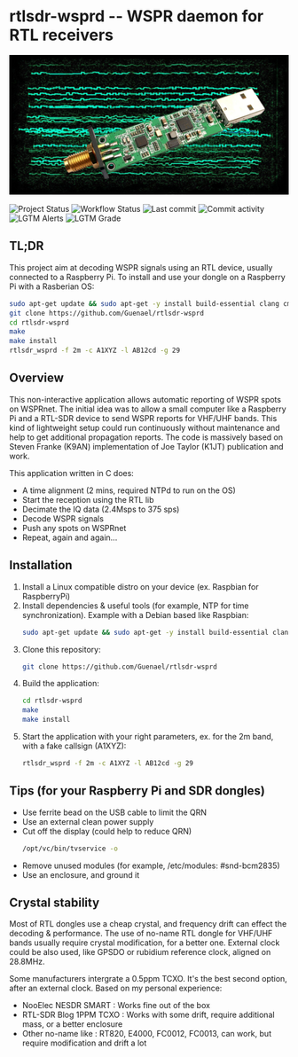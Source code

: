 # rtlsdr-wsprd -- WSPR daemon for RTL receivers

![rtlsdr-wsprd](art/rtlsdr-wsprd-web.jpg)

![Project Status](https://img.shields.io/badge/status-broken-red)
![Workflow Status](https://img.shields.io/github/workflow/status/Guenael/rtlsdr-wsprd/CI)
![Last commit](https://img.shields.io/github/last-commit/Guenael/rtlsdr-wsprd)
![Commit activity](https://img.shields.io/github/commit-activity/m/Guenael/rtlsdr-wsprd)
![LGTM Alerts](https://img.shields.io/lgtm/alerts/github/Guenael/rtlsdr-wsprd)
![LGTM Grade](https://img.shields.io/lgtm/grade/cpp/github/Guenael/rtlsdr-wsprd)

## TL;DR

This project aim at decoding WSPR signals using an RTL device, usually connected to a Raspberry Pi.
To install and use your dongle on a Raspberry Pi with a Rasberian OS:

```bash
sudo apt-get update && sudo apt-get -y install build-essential clang cmake libfftw3-dev libusb-1.0-0-dev librtlsdr-dev libcurl4-gnutls-dev ntp
git clone https://github.com/Guenael/rtlsdr-wsprd
cd rtlsdr-wsprd
make
make install
rtlsdr_wsprd -f 2m -c A1XYZ -l AB12cd -g 29
```

## Overview

This non-interactive application allows automatic reporting of WSPR spots on WSPRnet. The initial idea was to allow a small computer like a Raspberry Pi and a RTL-SDR device to send WSPR reports for VHF/UHF bands. This kind of lightweight setup could run continuously without maintenance and help to get additional propagation reports. The code is massively based on Steven Franke (K9AN) implementation of Joe Taylor (K1JT) publication and work.

This application written in C does:

- A time alignment (2 mins, required NTPd to run on the OS)
- Start the reception using the RTL lib
- Decimate the IQ data (2.4Msps to 375 sps)
- Decode WSPR signals
- Push any spots on WSPRnet
- Repeat, again and again...

## Installation

  1. Install a Linux compatible distro on your device (ex. Raspbian for RaspberryPi)
  1. Install dependencies & useful tools (for example, NTP for time synchronization). Example with a Debian based like Raspbian:
     ```bash
     sudo apt-get update && sudo apt-get -y install build-essential clang cmake libfftw3-dev libusb-1.0-0-dev librtlsdr-dev libcurl4-gnutls-dev ntp
     ```
  1. Clone this repository:
     ```bash
     git clone https://github.com/Guenael/rtlsdr-wsprd
     ```
  1. Build the application:
     ```bash
     cd rtlsdr-wsprd
     make
     make install
     ```
  1. Start the application with your right parameters, ex. for the 2m band, with a fake callsign (A1XYZ):
     ```bash
     rtlsdr_wsprd -f 2m -c A1XYZ -l AB12cd -g 29
     ```

## Tips (for your Raspberry Pi and SDR dongles)

  - Use ferrite bead on the USB cable to limit the QRN
  - Use an external clean power supply
  - Cut off the display (could help to reduce QRN)
    ```bash
    /opt/vc/bin/tvservice -o
    ```
  - Remove unused modules (for example, /etc/modules: #snd-bcm2835)
  - Use an enclosure, and ground it

## Crystal stability

Most of RTL dongles use a cheap crystal, and frequency drift can effect the decoding & performance. The use of no-name RTL dongle for VHF/UHF bands usually require crystal modification, for a better one. External clock could be also used, like GPSDO or rubidium reference clock, aligned on 28.8MHz.

Some manufacturers intergrate a 0.5ppm TCXO. It's the best second option, after an external clock. Based on my personal experience:

- NooElec NESDR SMART : Works fine out of the box
- RTL-SDR Blog 1PPM TCXO : Works with some drift, require additional mass, or a better enclosure
- Other no-name like : RT820, E4000, FC0012, FC0013, can work, but require modification and drift a lot
